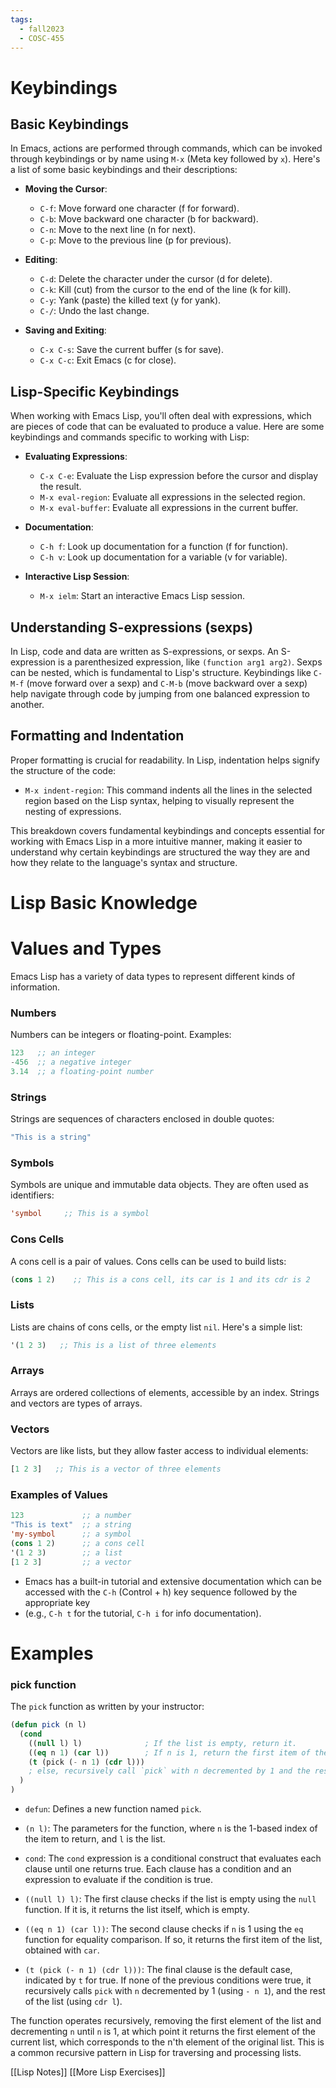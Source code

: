 ```yaml
---
tags:
  - fall2023
  - COSC-455
---
```


# Keybindings
## Basic Keybindings

In Emacs, actions are performed through commands, which can be invoked through keybindings or by name using `M-x` (Meta key followed by `x`). Here's a list of some basic keybindings and their descriptions:

- **Moving the Cursor**:
    - `C-f`: Move forward one character (f for forward).
    - `C-b`: Move backward one character (b for backward).
    - `C-n`: Move to the next line (n for next).
    - `C-p`: Move to the previous line (p for previous).

- **Editing**:
    - `C-d`: Delete the character under the cursor (d for delete).
    - `C-k`: Kill (cut) from the cursor to the end of the line (k for kill).
    - `C-y`: Yank (paste) the killed text (y for yank).
    - `C-/`: Undo the last change.

- **Saving and Exiting**:
    - `C-x C-s`: Save the current buffer (s for save).
    - `C-x C-c`: Exit Emacs (c for close).

## Lisp-Specific Keybindings

When working with Emacs Lisp, you'll often deal with expressions, which are pieces of code that can be evaluated to produce a value. Here are some keybindings and commands specific to working with Lisp:

- **Evaluating Expressions**:
    - `C-x C-e`: Evaluate the Lisp expression before the cursor and display the result.
    - `M-x eval-region`: Evaluate all expressions in the selected region.
    - `M-x eval-buffer`: Evaluate all expressions in the current buffer.

- **Documentation**:
    - `C-h f`: Look up documentation for a function (f for function).
    - `C-h v`: Look up documentation for a variable (v for variable).

- **Interactive Lisp Session**:
    - `M-x ielm`: Start an interactive Emacs Lisp session.

## Understanding S-expressions (sexps)

In Lisp, code and data are written as S-expressions, or sexps. An S-expression is a parenthesized expression, like `(function arg1 arg2)`. Sexps can be nested, which is fundamental to Lisp's structure. Keybindings like `C-M-f` (move forward over a sexp) and `C-M-b` (move backward over a sexp) help navigate through code by jumping from one balanced expression to another.

## Formatting and Indentation

Proper formatting is crucial for readability. In Lisp, indentation helps signify the structure of the code:

- `M-x indent-region`: This command indents all the lines in the selected region based on the Lisp syntax, helping to visually represent the nesting of expressions.

This breakdown covers fundamental keybindings and concepts essential for working with Emacs Lisp in a more intuitive manner, making it easier to understand why certain keybindings are structured the way they are and how they relate to the language's syntax and structure.

# Lisp Basic Knowledge
# Values and Types

Emacs Lisp has a variety of data types to represent different kinds of information.

### Numbers

Numbers can be integers or floating-point. Examples:

```lisp
123   ;; an integer
-456  ;; a negative integer
3.14  ;; a floating-point number
```

### Strings

Strings are sequences of characters enclosed in double quotes:

```lisp
"This is a string"
```

### Symbols

Symbols are unique and immutable data objects. They are often used as identifiers:

```lisp
'symbol     ;; This is a symbol
```

### Cons Cells

A cons cell is a pair of values. Cons cells can be used to build lists:

```lisp
(cons 1 2)    ;; This is a cons cell, its car is 1 and its cdr is 2
```

### Lists

Lists are chains of cons cells, or the empty list `nil`. Here's a simple list:

```lisp
'(1 2 3)   ;; This is a list of three elements
```

### Arrays

Arrays are ordered collections of elements, accessible by an index. Strings and vectors are types of arrays.

### Vectors

Vectors are like lists, but they allow faster access to individual elements:

```lisp
[1 2 3]   ;; This is a vector of three elements
```

### Examples of Values

```lisp
123             ;; a number
"This is text"  ;; a string
'my-symbol      ;; a symbol
(cons 1 2)      ;; a cons cell
'(1 2 3)        ;; a list
[1 2 3]         ;; a vector
```

- Emacs has a built-in tutorial and extensive documentation which can be accessed with the `C-h` (Control + h) key sequence followed by the appropriate key 
- (e.g., `C-h t` for the tutorial, `C-h i` for info documentation).


# Examples
### pick function
The `pick` function as written by your instructor:

```lisp
(defun pick (n l)
  (cond
    ((null l) l)              ; If the list is empty, return it.
    ((eq n 1) (car l))        ; If n is 1, return the first item of the list.
    (t (pick (- n 1) (cdr l))) 
    ; else, recursively call `pick` with n decremented by 1 and the rest of the list.
  )
)
```

- `defun`: Defines a new function named `pick`.

- `(n l)`: The parameters for the function, where `n` is the 1-based index of the item to return, and `l` is the list.

- `cond`: The `cond` expression is a conditional construct that evaluates each clause until one returns true. Each clause has a condition and an expression to evaluate if the condition is true.

- `((null l) l)`: The first clause checks if the list is empty using the `null` function. If it is, it returns the list itself, which is empty.

- `((eq n 1) (car l))`: The second clause checks if `n` is 1 using the `eq` function for equality comparison. If so, it returns the first item of the list, obtained with `car`.

- `(t (pick (- n 1) (cdr l)))`: The final clause is the default case, indicated by `t` for true. If none of the previous conditions were true, it recursively calls `pick` with `n` decremented by 1 (using `- n 1`), and the rest of the list (using `cdr l`).

The function operates recursively, removing the first element of the list and decrementing `n` until `n` is 1, at which point it returns the first element of the current list, which corresponds to the n'th element of the original list. This is a common recursive pattern in Lisp for traversing and processing lists.





[[Lisp Notes]]
[[More Lisp Exercises]]